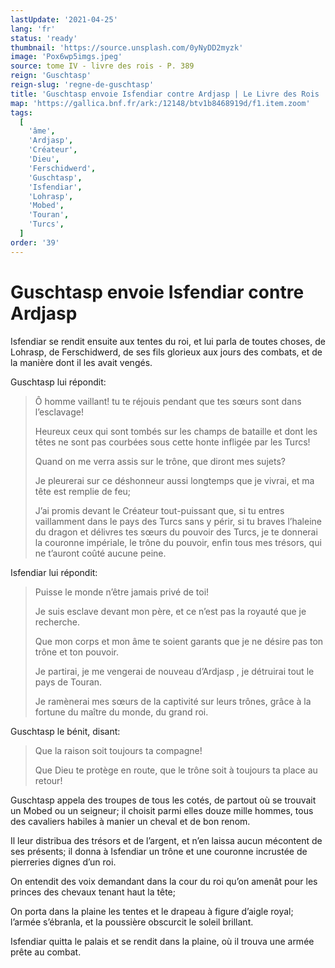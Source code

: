```yaml
---
lastUpdate: '2021-04-25'
lang: 'fr'
status: 'ready'
thumbnail: 'https://source.unsplash.com/0yNyDD2myzk'
image: 'Pox6wp5imgs.jpeg'
source: tome IV - livre des rois - P. 389
reign: 'Guschtasp'
reign-slug: 'regne-de-guschtasp'
title: 'Guschtasp envoie Isfendiar contre Ardjasp | Le Livre des Rois | Shâhnâmeh'
map: 'https://gallica.bnf.fr/ark:/12148/btv1b8468919d/f1.item.zoom'
tags:
  [
    'âme',
    'Ardjasp',
    'Créateur',
    'Dieu',
    'Ferschidwerd',
    'Guschtasp',
    'Isfendiar',
    'Lohrasp',
    'Mobed',
    'Touran',
    'Turcs',
  ]
order: '39'
---
```


# Guschtasp envoie Isfendiar contre Ardjasp

Isfendiar se rendit ensuite aux tentes du roi, et lui parla de toutes choses, de Lohrasp, de Ferschidwerd, de ses fils glorieux aux jours des combats, et de la manière dont il les avait vengés.

Guschtasp lui répondit:

> Ô homme vaillant! tu te réjouis pendant que tes sœurs sont dans l’esclavage!
>
> Heureux ceux qui sont tombés sur les champs de bataille et dont les têtes ne sont pas courbées sous cette honte infligée par les Turcs!
>
> Quand on me verra assis sur le trône, que diront mes sujets?
>
> Je pleurerai sur ce déshonneur aussi longtemps que je vivrai, et ma tête est remplie de feu;
>
> J’ai promis devant le Créateur tout-puissant que, si tu entres vaillamment dans le pays des Turcs sans y périr, si tu braves l’haleine du dragon et délivres tes sœurs du pouvoir des Turcs, je te donnerai la couronne impériale, le trône du pouvoir, enfin tous mes trésors, qui ne t’auront coûté aucune peine.

Isfendiar lui répondit:

> Puisse le monde n’être jamais privé de toi!
>
> Je suis esclave devant mon père, et ce n’est pas la royauté que je recherche.
>
> Que mon corps et mon âme te soient garants que je ne désire pas ton trône et ton pouvoir.
>
> Je partirai, je me vengerai de nouveau d’Ardjasp , je détruirai tout le pays de Touran.
>
> Je ramènerai mes sœurs de la captivité sur leurs trônes, grâce à la fortune du maître du monde, du grand roi.

Guschtasp le bénit, disant:

> Que la raison soit toujours ta compagne!
>
> Que Dieu te protège en route, que le trône soit à toujours ta place au retour!

Guschtasp appela des troupes de tous les cotés, de partout où se trouvait un Mobed ou un seigneur; il choisit parmi elles douze mille hommes, tous des cavaliers habiles à manier un cheval et de bon renom.

Il leur distribua des trésors et de l’argent, et n’en laissa aucun mécontent de ses présents; il donna à Isfendiar un trône et une couronne incrustée de pierreries dignes d’un roi.

On entendit des voix demandant dans la cour du roi qu’on amenât pour les princes des chevaux tenant haut la tête;

On porta dans la plaine les tentes et le drapeau à figure d’aigle royal; l’armée s’ébranla, et la poussière obscurcit le soleil brillant.

Isfendiar quitta le palais et se rendit dans la plaine, où il trouva une armée prête au combat.
